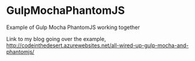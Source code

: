 GulpMochaPhantomJS
==================

Example of Gulp Mocha PhantomJS working together

Link to my blog going over the example, http://codeinthedesert.azurewebsites.net/all-wired-up-gulp-mocha-and-phantomjs/
